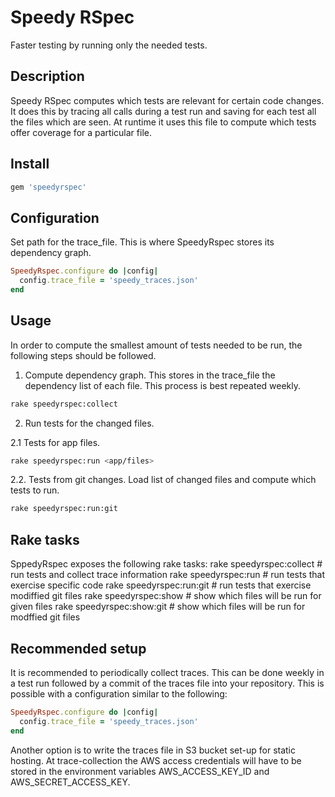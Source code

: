 # Speedy RSpec

Faster testing by running only the needed tests.

## Description

Speedy RSpec computes which tests are relevant for certain code changes. It
does this by tracing all calls during a test run and saving for each test all
the files which are seen. At runtime it uses this file to compute which tests
offer coverage for a particular file.

## Install

```ruby
gem 'speedyrspec'
```

## Configuration

Set path for the trace_file. This is where SpeedyRspec stores its dependency
graph.

```ruby
SpeedyRspec.configure do |config|
  config.trace_file = 'speedy_traces.json'
end
```

## Usage

In order to compute the smallest amount of tests needed to be run, the
following steps should be followed.

1. Compute dependency graph. This stores in the trace_file the dependency list
   of each file. This process is best repeated weekly.

  ```bash
  rake speedyrspec:collect
  ```

2. Run tests for the changed files.

  2.1 Tests for app files.

  ```bash
  rake speedyrspec:run <app/files>
  ```

  2.2. Tests from git changes. Load list of changed files and compute which
  tests to run.

  ```bash
  rake speedyrspec:run:git
  ```

## Rake tasks

SppedyRspec exposes the following rake tasks:
rake speedyrspec:collect   # run tests and collect trace information
rake speedyrspec:run       # run tests that exercise specific code
rake speedyrspec:run:git   # run tests that exercise modiffied git files
rake speedyrspec:show      # show which files will be run for given files
rake speedyrspec:show:git  # show which files will be run for modffied git files


## Recommended setup

It is recommended to periodically collect traces. This can be done weekly in a
test run followed by a commit of the traces file into your repository. This is
possible with a configuration similar to the following:

```ruby
SpeedyRspec.configure do |config|
  config.trace_file = 'speedy_traces.json'
end
```

Another option is to write the traces file in S3 bucket set-up for static
hosting. At trace-collection the AWS access credentials will have to be stored
in the environment variables AWS_ACCESS_KEY_ID and AWS_SECRET_ACCESS_KEY.
